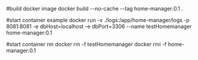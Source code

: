 #build docker image
docker build --no-cache --tag home-manager:0.1 .

#start container example
docker run -v ./logs:/app/home-manager/logs -p 8081:8081 -e dbHost=localhost -e dbPort=3306 --name testHomemanager home-manager:0.1 

#start container rm
docker rm -f testHomemanager
docker rmi -f home-manager:0.1
